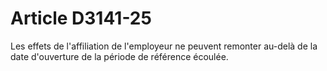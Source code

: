 # Article D3141-25

  
Les effets de l'affiliation de l'employeur ne peuvent remonter au-delà de la date d'ouverture de la période de référence écoulée.